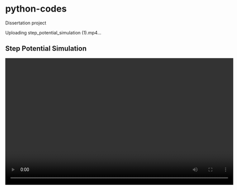 # python-codes
Dissertation project




Uploading step_potential_simulation (1).mp4…

<!DOCTYPE html>
<html>
  <title>Step Potential Video</title>
</html>
<body>
  <h2>Step Potential Simulation</h2>
  <video width="720" height="400"
    controls>

Uploading wave_packet_barrier (4).mp4…



Uploading wave_packet_barrier (4).mp4…


    <!DOCTYPE html>
<html>
  <title>Wave Packet Video</title>
</html>
<body>
  <h2>Wave Packet Barrier Simulation</h2>
  <video width="720" height="400"
    controls>
    <source
      src="wave_packet_barrier(1).mp4"
      type="video/mp4">
    Your browser does not support the video tag.
  </video>   
</body>
</html>
